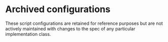 # Archived configurations

These script configurations are retained for reference purposes but are not actively maintained with changes to the spec
of any particular implementation class.
